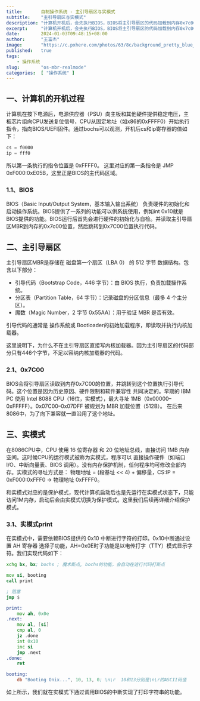```yaml
---
title:       自制操作系统 - 主引导扇区与实模式
subtitle:    "主引导扇区与实模式"
description: "计算机开机后，会先执行BIOS，BIOS将主引导扇区的代码加载到内存0x7c00并跳转到这里执行。主引导扇区是磁盘的第一个扇区，有512字节。这时候CPU是运行在实模式下的，实模式是16位模式，可访问1MB内存。"
excerpt:     "计算机开机后，会先执行BIOS，BIOS将主引导扇区的代码加载到内存0x7c00并跳转到这里执行。主引导扇区是磁盘的第一个扇区，有512字节。这时候CPU是运行在实模式下的，实模式是16位模式，可访问1MB内存。"
date:        2024-01-03T09:48:15+08:00
author:      "王富杰"
image:       "https://c.pxhere.com/photos/63/8c/background_pretty_blue_bright_cloud_cloudy_color_colorful-1179137.jpg!d"
published:   true
tags:
    - 操作系统
slug:        "os-mbr-realmode"
categories:  [ "操作系统" ]
---
```


## 一、计算机的开机过程
计算机在按下电源后，电源供应器（PSU）向主板和其他硬件提供稳定电压，主板芯片组向CPU发送复位信号，CPU从固定地址（如x86的0xFFFF0）开始执行指令，指向BIOS/UEFI固件。通过bochs可以观测，开机后cs和ip寄存器的值如下：
```asm
cs = f0000
ip = fff0
```
所以第一条执行的指令位置是 0xFFFF0。 这里对应的第一条指令是 JMP 0xF000:0xE05B，这里正是BIOS的主代码区域。

### 1.1、BIOS
BIOS（Basic Input/Output System，基本输入输出系统） 负责硬件的初始化和启动操作系统。BIOS提供了一系列的功能可以供系统使用，例如int 0x10就是BIOS提供的功能。BIOS运行后首先会进行硬件的初始化与自检。并读取主引导扇区MBR到内存的0x7c00位置，然后跳转到0x7C00位置执行代码。

## 二、主引导扇区
主引导扇区MBR是存储在 磁盘第一个扇区（LBA 0） 的 512 字节 数据结构。包含以下部分：
* 引导代码（Bootstrap Code，446 字节）：由 BIOS 执行，负责加载操作系统。
* 分区表（Partition Table，64 字节）：记录磁盘的分区信息（最多 4 个主分区）。
* 魔数（Magic Number，2 字节 0x55AA）：用于验证 MBR 是否有效。

引导代码的通常是 操作系统或 Bootloader的初始加载程序，即读取并执行内核加载器。

这里说明下，为什么不在主引导扇区直接写内核加载器。因为主引导扇区的代码部分只有446个字节，不足以容纳内核加载器的代码。

### 2.1、0x7C00
BIOS会将引导扇区读取到内存0x7C00的位置，并跳转到这个位置执行引导代码。这个位置是因为历史原因、硬件限制和软件兼容性 共同决定的。早期的 IBM PC 使用 Intel 8088 CPU（16位，实模式），最大寻址 1MB（0x00000–0xFFFFF）。0x07C00–0x07DFF	被规划为 MBR 加载位置（512B）。 在后来8086中，为了向下兼容就一直沿用了这个地址。


## 三、实模式
在8086CPU中，CPU 使用 16 位寄存器 和 20 位地址总线，直接访问 1MB 内存空间。这时候CPU的运行模式被称为实模式，程序可以 直接操作硬件（如端口 I/O、中断向量表、BIOS 调用）。没有内存保护机制，任何程序均可修改全部内存。实模式的寻址方式是： 物理地址 = (段基址 << 4) + 偏移量，CS:IP = 0xF000:0xFFF0 → 物理地址 0xFFFF0。

和实模式对应的是保护模式，现代计算机启动后也是先运行在实模式状态下，只能访问1M内存，启动后会由实模式切换为保护模式。这里我们后续再详细介绍保护模式。

### 3.1、实模式print
在实模式中，需要依赖BIOS提供的 0x10 中断进行字符的打印。0x10中断通过设置 AH 寄存器 选择子功能，AH=0x0E时子功能是以电传打字（TTY）模式显示字符。我们实现代码如下：
```asm
xchg bx, bx; bochs ; 魔术断点, bochs的功能，会自动在这行代码打断点

mov si, booting
call print

; 阻塞
jmp $

print:
    mov ah, 0x0e
.next:
    mov al, [si]
    cmp al, 0
    jz .done
    int 0x10
    inc si
    jmp .next
.done:
    ret

booting:
    db "Booting Onix...", 10, 13, 0; \n\r  10和13分别是\n\r的ASCII码值
```
如上所示，我们就在实模式下通过调用BIOS的中断实现了打印字符串的功能。

